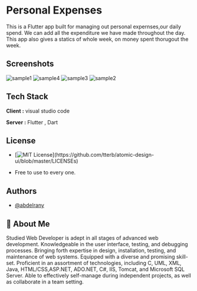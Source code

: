 # Personal Expenses

This is a Flutter app built for managing out personal expernses,our daily spend. We can add all the expenditure we have made throughout the day. This app also gives a statics of whole week, on money spent thorugout the week.
## Screenshots

![sample1](https://user-images.githubusercontent.com/79026033/144719793-6283ed25-7a95-41a8-b636-f8139c11db3f.png)
![sample4](https://user-images.githubusercontent.com/79026033/144719794-7492bfe1-617f-47d7-a765-c3cdf44cd309.png)
![sample3](https://user-images.githubusercontent.com/79026033/144719796-a729d794-90c5-44d1-a5d6-c4aff27fa900.png)
![sample2](https://user-images.githubusercontent.com/79026033/144719797-3c86a2a1-0977-4196-83c1-84c3dbfe833c.png)


## Tech Stack

**Client :** visual studio code

**Server :** Flutter , Dart


## License
- [![MIT License](https://img.shields.io/apm/l/atomic-design-ui.svg?)](https://github.com/tterb/atomic-design-ui/blob/master/LICENSEs)

- Free to use to every one.


## Authors

- [@abdelrany](https://github.com/abdelrany)


## 🚀 About Me
Studied Web Developer is adept in all stages of advanced web development. Knowledgeable in the user interface, testing, and debugging processes. Bringing forth expertise in design, installation, testing, and maintenance of web systems. Equipped with a diverse and promising skill-set. Proficient in an assortment of technologies, including C, UML, XML, Java, HTML/CSS,ASP.NET, ADO.NET, C#, IIS, Tomcat, and Microsoft SQL Server. Able to effectively self-manage during independent projects, as well as collaborate in a team setting.

